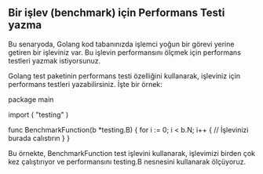 ## Bir işlev (benchmark) için Performans Testi yazma

Bu senaryoda, Golang kod tabanınızda işlemci yoğun bir görevi yerine getiren bir işleviniz var. Bu işlevin performansını ölçmek için performans testleri yazmak istiyorsunuz.

Golang test paketinin performans testi özelliğini kullanarak, işleviniz için performans testleri yazabilirsiniz. İşte bir örnek:

package main

import (
"testing"
)

func BenchmarkFunction(b \*testing.B) {
for i := 0; i < b.N; i++ {
// İşlevinizi burada calıstırın
}
}

Bu örnekte, BenchmarkFunction test işlevini kullanarak, işlevimizi birden çok kez çalıştırıyor ve performansını testing.B nesnesini kullanarak ölçüyoruz.
